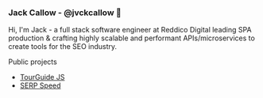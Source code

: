 ### Jack Callow - @jvckcallow 👋

Hi, I'm Jack - a full stack software engineer at Reddico Digital leading SPA production & crafting highly scalable and performant APIs/microservices to create tools for the SEO industry.

Public projects
- [TourGuide JS](https://tourguidejs.com)
- [SERP Speed](https://reddico.co.uk/tools/serp-speed/) 




<!--
**sjmc11/sjmc11** is a ✨ _special_ ✨ repository because its `README.md` (this file) appears on your GitHub profile.

Here are some ideas to get you started:

- 🔭 I’m currently working on ...
- 🌱 I’m currently learning ...
- 👯 I’m looking to collaborate on ...
- 🤔 I’m looking for help with ...
- 💬 Ask me about ...
- 📫 How to reach me: ...
- 😄 Pronouns: ...
- ⚡ Fun fact: ...
-->
